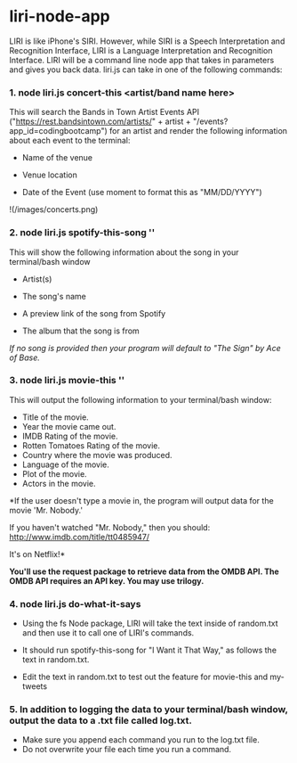 # liri-node-app
LIRI is like iPhone's SIRI. However, while SIRI is a Speech Interpretation and Recognition Interface, LIRI is a Language Interpretation and Recognition Interface. LIRI will be a command line node app that takes in parameters and gives you back data.
liri.js can take in one of the following commands:

### 1. node liri.js concert-this <artist/band name here>

This will search the Bands in Town Artist Events API ("https://rest.bandsintown.com/artists/" + artist + "/events?app_id=codingbootcamp") for an artist and render the following information about each event to the terminal:

* Name of the venue

* Venue location

* Date of the Event (use moment to format this as "MM/DD/YYYY")


!(/images/concerts.png)
### 2. node liri.js spotify-this-song '<song name here>'

This will show the following information about the song in your terminal/bash window

* Artist(s)

* The song's name

* A preview link of the song from Spotify

* The album that the song is from

*If no song is provided then your program will default to "The Sign" by Ace of Base.*

### 3. node liri.js movie-this '<movie name here>'

This will output the following information to your terminal/bash window:

  * Title of the movie.
  * Year the movie came out.
  * IMDB Rating of the movie.
  * Rotten Tomatoes Rating of the movie.
  * Country where the movie was produced.
  * Language of the movie.
  * Plot of the movie.
  * Actors in the movie.
  
*If the user doesn't type a movie in, the program will output data for the movie 'Mr. Nobody.'

If you haven't watched "Mr. Nobody," then you should: http://www.imdb.com/title/tt0485947/

It's on Netflix!*

**You'll use the request package to retrieve data from the OMDB API. The OMDB API requires an API key. You may use trilogy.**

### 4. node liri.js do-what-it-says

* Using the fs Node package, LIRI will take the text inside of random.txt and then use it to call one of LIRI's commands.

* It should run spotify-this-song for "I Want it That Way," as follows the text in random.txt.

* Edit the text in random.txt to test out the feature for movie-this and my-tweets

### 5. In addition to logging the data to your terminal/bash window, output the data to a .txt file called log.txt.
* Make sure you append each command you run to the log.txt file. 
* Do not overwrite your file each time you run a command.
